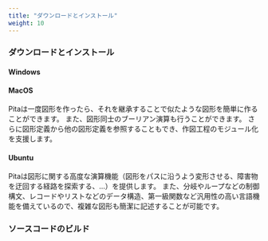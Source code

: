 ```yaml
---
title: "ダウンロードとインストール"
weight: 10
---
```


### ダウンロードとインストール
#### Windows


#### MacOS
Pitaは一度図形を作ったら、それを継承することで似たような図形を簡単に作ることができます。
また、図形同士のブーリアン演算も行うことができます。
さらに図形定義から他の図形定義を参照することもでき、作図工程のモジュール化を支援します。

#### Ubuntu
Pitaは図形に関する高度な演算機能（図形をパスに沿うよう変形させる、障害物を迂回する経路を探索する、...）を提供します。
また、分岐やループなどの制御構文、レコードやリストなどのデータ構造、第一級関数など汎用性の高い言語機能を備えているので、複雑な図形も簡潔に記述することが可能です。

### ソースコードのビルド
